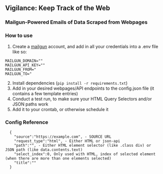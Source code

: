 ## Vigilance: Keep Track of the Web
### Mailgun-Powered Emails of Data Scraped from Webpages

### How to use
1. Create a [mailgun](https://www.mailgun.com/) account, and add in all your credentials into a .env file like so:
```
MAILGUN_DOMAIN=""
MAILGUN_API_KEY=""
MAILGUN_FROM="
MAILGUN_TO="
```
2. Install dependencies (`pip install -r requirements.txt`)
3. Add in your desired webpages/API endpoints to the config.json file (it contains a few template entries)
4. Conduct a test run, to make sure your HTML Query Selectors and/or JSON paths work
5. Add it to your crontab, or otherwise schedule it

### Config Reference
```
  {
    "source":"https://example.com", - SOURCE URL
    "request_type":"html", - Either HTML or json-api
    "path":"", - Either HTML element selector (like .class div) or JSON path (like data.contents.text)
    "select_index":0, Only used with HTML, index of selected element (when there are more than one elements selected)
    "title":""
  }
```
